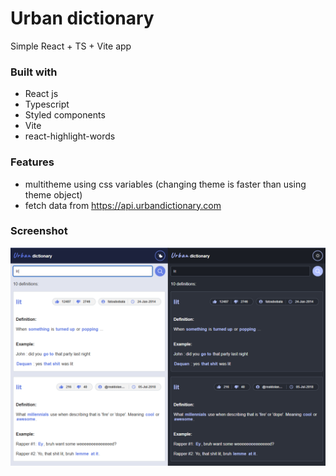 # Urban dictionary

Simple React + TS + Vite app

### Built with

- React js
- Typescript
- Styled components
- Vite
- react-highlight-words

### Features

- multitheme using css variables (changing theme is faster than using theme object)
- fetch data from https://api.urbandictionary.com

### Screenshot

![](./public/urban-dictionary-screenshot.png)
